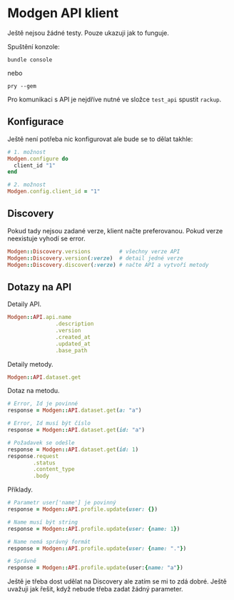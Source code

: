 # Modgen API klient

Ještě nejsou žádné testy. Pouze ukazuji jak to funguje.

Spuštění konzole:

    bundle console

nebo

    pry --gem

Pro komunikaci s API je nejdříve nutné ve složce `test_api` spustit `rackup`.

## Konfigurace

Ještě není potřeba nic konfigurovat ale bude se to dělat takhle:

```ruby
# 1. možnost
Modgen.configure do
  client_id "1"
end

# 2. možnost
Modgen.config.client_id = "1"
```

## Discovery

Pokud tady nejsou zadané verze, klient načte preferovanou. Pokud verze neexistuje vyhodí se error.

```ruby
Modgen::Discovery.versions         # všechny verze API
Modgen::Discovery.version(:verze)  # detail jedné verze
Modgen::Discovery.discover(:verze) # načte API a vytvoří metody
```

## Dotazy na API

Detaily API.

```ruby
Modgen::API.api.name
               .description
               .version
               .created_at
               .updated_at
               .base_path
```

Detaily metody.

```ruby
Modgen::API.dataset.get
```

Dotaz na metodu.

```ruby
# Error, Id je povinné
response = Modgen::API.dataset.get(a: "a")

# Error, Id musí být číslo
response = Modgen::API.dataset.get(id: "a")

# Požadavek se odešle
response = Modgen::API.dataset.get(id: 1)
response.request
        .status
        .content_type
        .body
```

Příklady.

```ruby
# Parametr user['name'] je povinný
response = Modgen::API.profile.update(user: {})

# Name musí být string
response = Modgen::API.profile.update(user: {name: 1})

# Name nemá správný formát
response = Modgen::API.profile.update(user: {name: "."})

# Správně
response = Modgen::API.profile.update(user:{name: "a"})
```

Ještě je třeba dost udělat na Discovery ale zatím se mi to zdá dobré. Ještě uvažuji jak řešit, když nebude třeba zadat žádný parameter.
